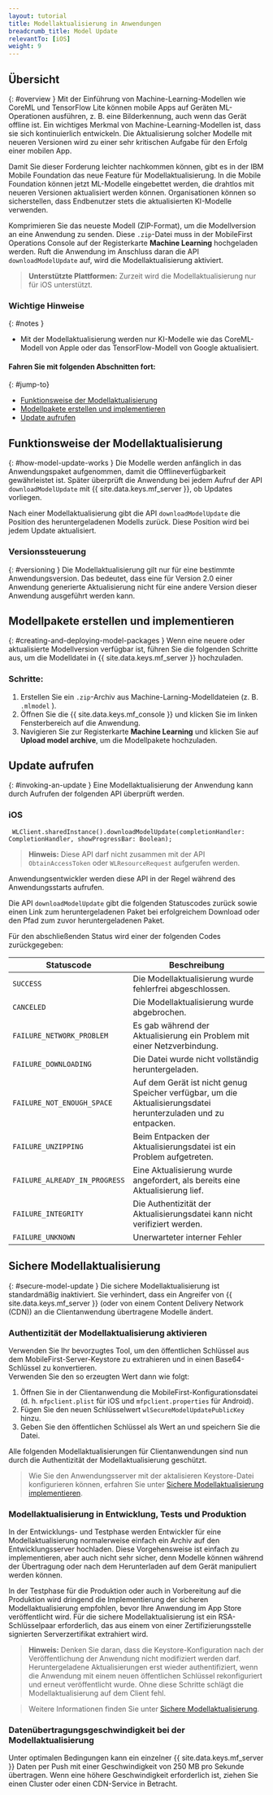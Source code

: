```yaml
---
layout: tutorial
title: Modellaktualisierung in Anwendungen
breadcrumb_title: Model Update
relevantTo: [iOS]
weight: 9
---
```

<!-- NLS_CHARSET=UTF-8 -->
## Übersicht
{: #overview }
Mit der Einführung von Machine-Learning-Modellen wie CoreML und TensorFlow Lite können mobile Apps auf Geräten ML-Operationen ausführen, z. B. eine Bilderkennung, auch wenn das Gerät offline ist. Ein wichtiges Merkmal von Machine-Learning-Modellen ist, dass sie sich kontinuierlich entwickeln. Die Aktualisierung solcher Modelle mit neueren Versionen wird zu einer sehr kritischen Aufgabe für den Erfolg einer mobilen App. 

Damit Sie dieser Forderung leichter nachkommen können, gibt es in der IBM Mobile Foundation das neue Feature für Modellaktualisierung. In die Mobile Foundation können jetzt ML-Modelle eingebettet werden, die drahtlos mit neueren Versionen aktualisiert werden können. Organisationen können so sicherstellen, dass Endbenutzer stets die aktualisierten KI-Modelle verwenden. 

Komprimieren Sie das neueste Modell (ZIP-Format), um die Modellversion an eine Anwendung zu senden. Diese `.zip`-Datei muss in der MobileFirst Operations Console auf der Registerkarte **Machine Learning** hochgeladen werden. Ruft die Anwendung im Anschluss daran die API `downloadModelUpdate` auf, wird die Modellaktualisierung aktiviert. 

>**Unterstützte Plattformen:** Zurzeit wird die Modellaktualisierung nur für iOS unterstützt.   

### Wichtige Hinweise
{: #notes }
* Mit der Modellaktualisierung werden nur KI-Modelle wie das CoreML-Modell von Apple oder das TensorFlow-Modell von Google aktualisiert. 

#### Fahren Sie mit folgenden Abschnitten fort:
{: #jump-to}

- [Funktionsweise der Modellaktualisierung](#how-model-update-works)
- [Modellpakete erstellen und implementieren](#creating-and-deploying-model-packages)
- [Update aufrufen](#invoking-an-update)

## Funktionsweise der Modellaktualisierung
{: #how-model-update-works }
Die Modelle werden anfänglich in das Anwendungspaket aufgenommen, damit die Offlineverfügbarkeit gewährleistet ist. Später überprüft die Anwendung bei jedem Aufruf der API `downloadModelUpdate` mit {{ site.data.keys.mf_server }}, ob Updates vorliegen. 

Nach einer Modellaktualisierung gibt die API `downloadModelUpdate` die Position des heruntergeladenen Modells zurück. Diese Position wird bei jedem Update aktualisiert. 

### Versionssteuerung
{: #versioning }
Die Modellaktualisierung gilt nur für eine bestimmte Anwendungsversion. Das bedeutet, dass eine für Version 2.0 einer Anwendung generierte Aktualisierung nicht für eine andere Version dieser Anwendung ausgeführt werden kann. 

## Modellpakete erstellen und implementieren
{: #creating-and-deploying-model-packages }
Wenn eine neuere oder aktualisierte Modellversion verfügbar ist, führen Sie die folgenden Schritte aus, um die Modelldatei in {{ site.data.keys.mf_server }} hochzuladen.

### Schritte:

 1. Erstellen Sie ein `.zip`-Archiv aus Machine-Larning-Modelldateien (z. B. `.mlmodel` ).
 2. Öffnen Sie die {{ site.data.keys.mf_console }} und klicken Sie im linken Fensterbereich auf die Anwendung.
 3. Navigieren Sie zur Registerkarte **Machine Learning** und klicken Sie auf **Upload model archive**, um die Modellpakete hochzuladen.

## Update aufrufen
{: #invoking-an-update }
Eine Modellaktualisierung der Anwendung kann durch Aufrufen der folgenden API überprüft werden. 

### iOS

```
 WLClient.sharedInstance().downloadModelUpdate(completionHandler: CompletionHandler, showProgressBar: Boolean);
```

>**Hinweis:** Diese API darf nicht zusammen mit der API `ObtainAccessToken` oder `WLResourceRequest` aufgerufen werden. 

Anwendungsentwickler werden diese API in der Regel während des Anwendungsstarts aufrufen. 

Die API `downloadModelUpdate` gibt die folgenden Statuscodes zurück sowie einen Link zum heruntergeladenen Paket bei erfolgreichem Download oder den Pfad zum zuvor heruntergeladenen Paket.

Für den abschließenden Status wird einer der folgenden Codes zurückgegeben: 

|Statuscode|Beschreibung |
|-------------|-------------|
|`SUCCESS` |Die Modellaktualisierung wurde fehlerfrei abgeschlossen.|
|`CANCELED` |Die Modellaktualisierung wurde abgebrochen. |
|`FAILURE_NETWORK_PROBLEM` |Es gab während der Aktualisierung ein Problem mit einer Netzverbindung.|
|`FAILURE_DOWNLOADING` |Die Datei wurde nicht vollständig heruntergeladen.|
|`FAILURE_NOT_ENOUGH_SPACE` |Auf dem Gerät ist nicht genug Speicher verfügbar, um die Aktualisierungsdatei herunterzuladen und zu entpacken.|
|`FAILURE_UNZIPPING` |Beim Entpacken der Aktualisierungsdatei ist ein Problem aufgetreten. |
|`FAILURE_ALREADY_IN_PROGRESS` | Eine Aktualisierung wurde angefordert, als bereits eine Aktualisierung lief. |
|`FAILURE_INTEGRITY` |Die Authentizität der Aktualisierungsdatei kann nicht verifiziert werden.|
|`FAILURE_UNKNOWN` |Unerwarteter interner Fehler|


## Sichere Modellaktualisierung
{: #secure-model-update }
Die sichere Modellaktualisierung ist standardmäßig inaktiviert. Sie verhindert, dass ein Angreifer von {{ site.data.keys.mf_server }} (oder von einem Content Delivery Network (CDN)) an die Clientanwendung übertragene Modelle ändert. 

### Authentizität der Modellaktualisierung aktivieren
Verwenden Sie Ihr bevorzugtes Tool, um den öffentlichen Schlüssel aus dem MobileFirst-Server-Keystore zu extrahieren und in einen Base64-Schlüssel zu konvertieren.   
Verwenden Sie den so erzeugten Wert dann wie folgt: 

1. Öffnen Sie in der Clientanwendung die MobileFirst-Konfigurationsdatei (d. h. `mfpclient.plist` für iOS und `mfpclient.properties` für Android).
2. Fügen Sie den neuen Schlüsselwert `wlSecureModelUpdatePublicKey` hinzu.
3. Geben Sie den öffentlichen Schlüssel als Wert an und speichern Sie die Datei.

Alle folgenden Modellaktualisierungen für Clientanwendungen sind nun durch die Authentizität der Modellaktualisierung geschützt. 

> Wie Sie den Anwendungsserver mit der aktalisieren Keystore-Datei konfigurieren können, erfahren Sie unter [Sichere Modellaktualisierung implementieren](secure-model-update/). 

### Modellaktualisierung in Entwicklung, Tests und Produktion
In der Entwicklungs- und Testphase werden Entwickler für eine Modellaktualisierung normalerweise einfach ein Archiv auf den Entwicklungsserver hochladen.
Diese Vorgehensweise ist einfach zu implementieren, aber auch nicht sehr sicher, denn Modelle können während der Übertragung oder nach dem Herunterladen auf dem Gerät manipuliert werden können.

In der Testphase für die Produktion oder auch in Vorbereitung auf die Produktion wird dringend die Implementierung der sicheren Modellaktualisierung empfohlen, bevor Ihre Anwendung im App Store veröffentlicht wird. Für die sichere Modellaktualisierung ist ein RSA-Schlüsselpaar erforderlich, das aus einem von einer Zertifizierungsstelle signierten Serverzertifikat extrahiert wird.

>**Hinweis:** Denken Sie daran, dass die Keystore-Konfiguration
nach der Veröffentlichung der Anwendung nicht modifiziert werden darf. Heruntergeladene Aktualisierungen erst wieder authentifiziert, wenn
die Anwendung mit einem neuen öffentlichen Schlüssel rekonfiguriert und erneut veröffentlicht wurde. Ohne diese Schritte schlägt die Modellaktualisierung auf dem Client fehl.

> Weitere Informationen finden Sie unter [Sichere Modellaktualisierung](secure-model-update/).

### Datenübertragungsgeschwindigkeit bei der Modellaktualisierung
Unter optimalen Bedingungen kann ein einzelner
{{ site.data.keys.mf_server }} Daten per Push mit einer
Geschwindigkeit von 250 MB pro Sekunde übertragen. Wenn eine höhere Geschwindigkeit erforderlich ist, ziehen Sie einen Cluster oder einen CDN-Service
in Betracht. 
